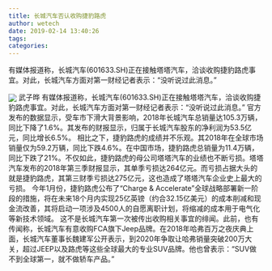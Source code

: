 ```yaml
---
title: 长城汽车否认收购捷豹路虎
author: wetech
date: 2019-02-14 13:40:26
tags: 
categories: 
---
```

有媒体报道称，长城汽车(601633.SH)正在接触塔塔汽车，洽谈收购捷豹路虎事宜。对此，长城汽车方面对第一财经记者表示：“没听说过此消息。”
<!-- more -->
<img align="center" border="0" src="https://imgcdn.yicai.com/uppics/images/2019/02/5b5fc2e99e09b345a659f68ba984a095.jpg" />
武子晔
有媒体报道称，长城汽车(601633.SH)正在接触塔塔汽车，洽谈收购捷豹路虎事宜。对此，长城汽车方面对第一财经记者表示：“没听说过此消息。”
官方发布的数据显示，受车市下滑大背景影响，2018年长城汽车总销量达105.3万辆，同比下降了1.6%。其发布的财报显示，归属于长城汽车股东的净利润为53.5亿元，同比增长6.5%。
相比之下，捷豹路虎的成绩并不乐观。其2018年在全球市场销量仅为59.2万辆，同比下跌4.6%。在中国市场，捷豹路虎总销量为11.4万辆，同比下跌了21%。不仅如此，捷豹路虎的母公司塔塔汽车的业绩也不断亏损。塔塔汽车发布的2018年第三季财报显示，其单季亏损达264亿元。而亏损占据大头的就是捷豹路虎，其第三财季亏损达275亿元，这也造成了塔塔汽车企业史上最大的亏损。
今年1月份，捷豹路虎公布了“Charge & Accelerate”全球战略部署新一阶段的措施，将在未来18个月内实现25亿英镑（约合32.15亿美元）的成本削减和现金流改善，其将启动一项涉及4500人的自愿离职计划，将缩减的成本用于电气化等新技术领域。
这不是长城汽车第一次被传出收购相关事宜的绯闻。此前，也有传闻称，长城汽车有意收购FCA旗下Jeep品牌。在2018年哈弗百万之夜庆典上面，长城汽车董事长魏建军公开表示，到2020年争取让哈弗销量突破200万大关，超过JEEP以及路虎等这些全球最大的专业SUV品牌。他也曾表示：“SUV做不到全球第一，就不做轿车产品。”
 
 
